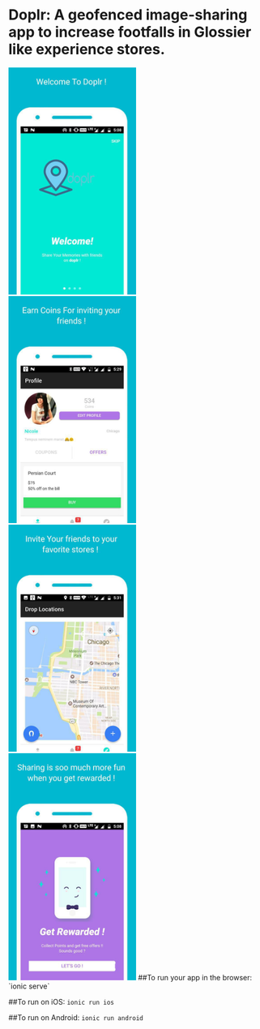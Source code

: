 # Doplr: A geofenced image-sharing app to increase footfalls in Glossier like experience stores.

<img src="https://github.com/subrathak/DoplrApp/blob/master/1.jpg" alt="Splash Screen" style="width: 50%; height: 50%">
<img src="https://github.com/subrathak/DoplrApp/blob/master/2.jpg" alt="Profile" style="width: 50%; height: 50%"/>
<img src="https://github.com/subrathak/DoplrApp/blob/master/3.jpg" alt="Image drops on map screen" style="width: 50%; height: 50%"/>
<img src="https://github.com/subrathak/DoplrApp/blob/master/4.jpg" alt="Splash Screen" style="width: 50%; height: 50%"/>
##To run your app in the browser:
`ionic serve`

##To run on iOS:
`ionic run ios`

##To run on Android:
`ionic run android`
